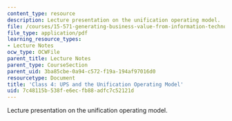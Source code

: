 ```yaml
---
content_type: resource
description: Lecture presentation on the unification operating model.
file: /courses/15-571-generating-business-value-from-information-technology-spring-2009/7c48115b538fe6ecfb88adfc7c52121d_MIT15_571s09_lec04.pdf
file_type: application/pdf
learning_resource_types:
- Lecture Notes
ocw_type: OCWFile
parent_title: Lecture Notes
parent_type: CourseSection
parent_uid: 3ba85cbe-0a94-c572-f19a-194af97016d0
resourcetype: Document
title: 'Class 4: UPS and the Unification Operating Model'
uid: 7c48115b-538f-e6ec-fb88-adfc7c52121d
---
```

Lecture presentation on the unification operating model.